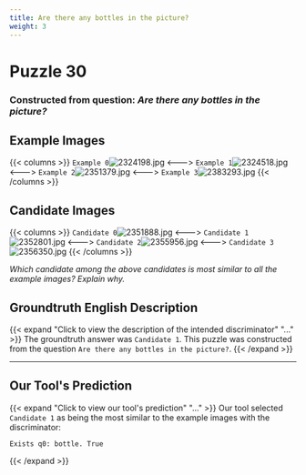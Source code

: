 ```yaml
---
title: Are there any bottles in the picture?
weight: 3
---
```


# Puzzle 30
### Constructed from question: _Are there any bottles in the picture?_


## Example Images
{{< columns >}}
`Example 0`![2324198.jpg](/gqa_images/2324198.jpg)
<--->
`Example 1`![2324518.jpg](/gqa_images/2324518.jpg)
<--->
`Example 2`![2351379.jpg](/gqa_images/2351379.jpg)
<--->
`Example 3`![2383293.jpg](/gqa_images/2383293.jpg)
{{< /columns >}}

## Candidate Images
{{< columns >}}
`Candidate 0`![2351888.jpg](/gqa_images/2351888.jpg)
<--->
`Candidate 1`![2352801.jpg](/gqa_images/2352801.jpg)
<--->
`Candidate 2`![2355956.jpg](/gqa_images/2355956.jpg)
<--->
`Candidate 3`![2356350.jpg](/gqa_images/2356350.jpg)
{{< /columns >}}

*Which candidate among the above candidates is most similar to all the example images? Explain why.*

## Groundtruth English Description

{{< expand "Click to view the description of the intended discriminator" "..." >}}
The groundtruth answer was `Candidate 1`. This puzzle was constructed from the question `Are there any bottles in the picture?`.
{{< /expand >}}

---

## Our Tool's Prediction

{{< expand "Click to view our tool's prediction" "..." >}}
Our tool selected `Candidate 1` as being the most similar to the example images with the discriminator:
```plaintext
Exists q0: bottle. True
```
{{< /expand >}}
